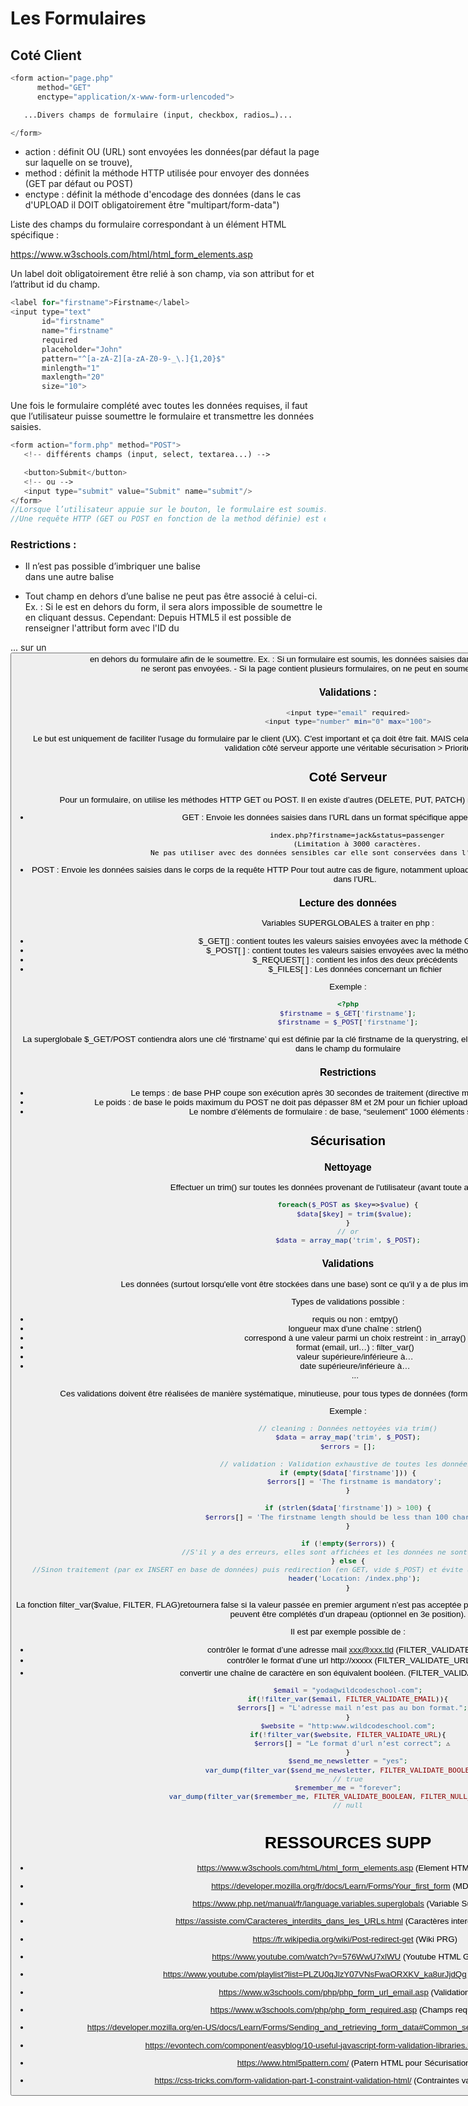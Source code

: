 # **Les Formulaires**

## **Coté Client**
```php
<form action="page.php"
      method="GET"
      enctype="application/x-www-form-urlencoded">

   ...Divers champs de formulaire (input, checkbox, radios…)...

</form>
```
- action : définit OU (URL) sont envoyées les données(par défaut la page sur laquelle on se trouve),
- method : définit la méthode HTTP utilisée pour envoyer des données (GET par défaut ou POST)
- enctype : définit la méthode d'encodage des données (dans le cas d'UPLOAD il DOIT obligatoirement être "multipart/form-data")


Liste des champs du formulaire correspondant à un élément HTML spécifique : 

https://www.w3schools.com/html/html_form_elements.asp

Un label doit obligatoirement être relié à son champ, via son attribut for et l’attribut id du champ. 
```php
<label for="firstname">Firstname</label>
<input type="text"
       id="firstname"
       name="firstname"
       required
       placeholder="John"
       pattern="^[a-zA-Z][a-zA-Z0-9-_\.]{1,20}$"
       minlength="1"
       maxlength="20"
       size="10">
```
Une fois le  formulaire complété avec toutes les données requises, il faut que l’utilisateur puisse soumettre le formulaire et transmettre les données saisies.

```php
<form action="form.php" method="POST">
   <!-- différents champs (input, select, textarea...) -->

   <button>Submit</button>
   <!-- ou -->
   <input type="submit" value="Submit" name="submit"/>
</form>
//Lorsque l’utilisateur appuie sur le bouton, le formulaire est soumis.
//Une requête HTTP (GET ou POST en fonction de la method définie) est envoyée par le client (ici le navigateur) vers la ressource sur le serveur, inscrite dans l’attribut action (ici form.php ou '' par défaut). 
```
### **Restrictions :** 

- Il n’est pas possible d’imbriquer une balise <form> dans une autre balise <form>
- Tout champ en dehors d’une balise <form> ne peut pas être associé à celui-ci. 
Ex. : Si le <submit> est en dehors du form, il sera alors impossible de soumettre le <form> en cliquant dessus.
Cependant: Depuis HTML5 il est possible de renseigner l'attribut form avec l'ID du 
<form id="myForm">...</form> sur un <button form="myForm"> 
en dehors du formulaire afin de le soumettre.
Ex. : Si un formulaire est soumis, les données saisies dans des champs en dehors de la balise <form> ne seront pas envoyées.
- Si la page contient plusieurs formulaires, on ne peut en soumettre qu'un seul à la fois.

### **Validations :** 

```php
<input type="email" required>
<input type="number" min="0" max="100">
```
Le but est uniquement de faciliter l'usage du formulaire par le client (UX). C'est important et ça doit être fait.
MAIS cela n'apporte aucune sécurisation des données seule la validation côté serveur apporte une véritable sécurisation > Priorité

## **Coté Serveur**

Pour un formulaire, on utilise les méthodes HTTP GET ou POST.
Il en existe d’autres (DELETE, PUT, PATCH) mais non utilisables dans un formulaire HTML

- GET : Envoie les données saisies dans l’URL dans un format spécifique appelé Query String : 	

		index.php?firstname=jack&status=passenger 
        (Limitation à 3000 caractères. 
        Ne pas utiliser avec des données sensibles car elle sont conservées dans l'historique navigateur.)

- POST : Envoie les données saisies dans le corps de la requête HTTP
Pour tout autre cas de figure, notamment upload de fichiers.
Pas de limitation théorique de taille. Invisible dans l’URL.

### **Lecture des données**
Variables SUPERGLOBALES à traiter en php :

- $_GET[] : contient toutes les valeurs saisies envoyées avec la méthode GET via l’url.
- $_POST[ ] : contient toutes les valeurs saisies envoyées avec la méthode POST.
- $_REQUEST[ ] : contient les infos des deux précédents
- $_FILES[ ] : Les données concernant un fichier

Exemple : 
```php
<?php
$firstname = $_GET['firstname'];
$firstname = $_POST['firstname'];
```
La superglobale $_GET/POST contiendra alors une clé ‘firstname’ qui est définie par la clé firstname de la querystring, elle même générée car il y a un attribut name="firstname" dans le champ du formulaire

### **Restrictions**

- Le temps : de base PHP coupe son exécution après 30 secondes de traitement 
(directive max_execution_time du php.ini)
- Le poids : de base le poids maximum du POST ne doit pas dépasser 8M et 2M pour un fichier uploadé 
(post_max_size, upload_max_filesize)
- Le nombre d’éléments de formulaire : de base, “seulement” 1000 éléments sont autorisés.

## **Sécurisation**

### **Nettoyage**
Effectuer un trim() sur toutes les données provenant de l'utilisateur (avant toute autre validation).
```php
foreach($_POST as $key=>$value) {
   $data[$key] = trim($value);
}
// or
$data = array_map('trim', $_POST);
```
### **Validations**

Les données (surtout lorsqu'elle vont être stockées dans une base) sont ce qu'il y a de plus important dans une application. 

Types de validations possible : 
- requis ou non :  emtpy()
- longueur max d'une chaîne : strlen()
- correspond à une valeur parmi un choix restreint : in_array()
- format (email, url…) :  filter_var()
- valeur supérieure/inférieure à…      
- date supérieure/inférieure à…  
...

Ces validations doivent être réalisées de manière systématique, minutieuse, pour tous types de données (formulaire, query string) provenant d'un utilisateur.

Exemple : 
```php 
// cleaning : Données nettoyées via trim()
$data = array_map('trim', $_POST);
$errors = [];

// validation : Validation exhaustive de toutes les données.
if (empty($data['firstname'])) {
   $errors[] = 'The firstname is mandatory';
}

if (strlen($data['firstname']) > 100) {
   $errors[] = 'The firstname length should be less than 100 characters';
}

if (!empty($errors)) {
  //S'il y a des erreurs, elles sont affichées et les données ne sont pas traitées
} else {
    //Sinon traitement (par ex INSERT en base de données) puis redirection (en GET, vide $_POST) et évite une seconde soumission accidentelle du formulaire.
   header('Location: /index.php');
}
```
La fonction filter_var($value, FILTER, FLAG)retournera false si la valeur passée en premier argument n’est pas acceptée par le filtre indiqué en deuxième paramètre. Certains filtres peuvent être complétés d’un drapeau (optionnel en 3e position).
 
Il est par exemple possible de :
- contrôler le format d’une adresse mail xxx@xxx.tld (FILTER_VALIDATE_EMAIL)
- contrôler le format d’une url http://xxxxx (FILTER_VALIDATE_URL) ⚠️
- convertir une chaîne de caractère en son équivalent booléen. (FILTER_VALIDATE_BOOLEAN)
```php
$email = "yoda@wildcodeschool-com";
if(!filter_var($email, FILTER_VALIDATE_EMAIL)){
  $errors[] = "L'adresse mail n’est pas au bon format.";
}
$website = "http:www.wildcodeschool.com";
if(!filter_var($website, FILTER_VALIDATE_URL){
  $errors[] = "Le format d'url n’est correct"; ⚠️
}
$send_me_newsletter = "yes";
var_dump(filter_var($send_me_newsletter, FILTER_VALIDATE_BOOLEAN));
// true
$remember_me = "forever";
var_dump(filter_var($remember_me, FILTER_VALIDATE_BOOLEAN, FILTER_NULL_ON_FAILURE));
// null
```

# **RESSOURCES SUPP**
- https://www.w3schools.com/htmL/html_form_elements.asp (Element HTML d'un form)
- https://developer.mozilla.org/fr/docs/Learn/Forms/Your_first_form (MDN Form)
- https://www.php.net/manual/fr/language.variables.superglobals (Variable Superglobales)
- https://assiste.com/Caracteres_interdits_dans_les_URLs.html (Caractères interdit dans une URL)
- https://fr.wikipedia.org/wiki/Post-redirect-get  (Wiki PRG)
- https://www.youtube.com/watch?v=576WwU7xlWU (Youtube HTML Get/Post)

- https://www.youtube.com/playlist?list=PLZU0qJlzY07VNsFwaORXKV_ka8urJjdQg (Youtube Validations)
- https://www.w3schools.com/php/php_form_url_email.asp (Validation W3s)
- https://www.w3schools.com/php/php_form_required.asp (Champs requis W3s)
- https://developer.mozilla.org/en-US/docs/Learn/Forms/Sending_and_retrieving_form_data#Common_security_concerns (MDN Get/Post/Security)
- https://evontech.com/component/easyblog/10-useful-javascript-form-validation-libraries.html (Validations utiles JS)
- https://www.html5pattern.com/ (Patern HTML pour Sécurisation)
- https://css-tricks.com/form-validation-part-1-constraint-validation-html/ (Contraintes validation coté Front end)